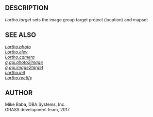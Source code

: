 ## DESCRIPTION

*i.ortho.target* sets the image group target project (location) and
mapset

## SEE ALSO

*[i.ortho.photo](i.ortho.photo.html)\
[i.ortho.elev](i.ortho.elev.html)\
[i.ortho.camera](i.ortho.camera.html)\
[g.gui.photo2image](g.gui.photo2image.html)\
[g.gui.image2target](g.gui.image2target.html)\
[i.ortho.init](i.ortho.init.html)\
[i.ortho.rectify](i.ortho.rectify.html)*

## AUTHOR

Mike Baba, DBA Systems, Inc.\
GRASS development team, 2017
